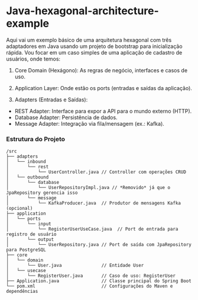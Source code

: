 # Java-hexagonal-architecture-example

Aqui vai um exemplo básico de uma arquitetura hexagonal com três adaptadores em Java usando um projeto de bootstrap para inicialização rápida. Vou focar em um caso simples de uma aplicação de cadastro de usuários, onde temos:

1. Core Domain (Hexágono): As regras de negócio, interfaces e casos de uso.

2. Application Layer: Onde estão os ports (entradas e saídas da aplicação).

3. Adapters (Entradas e Saídas):
  - REST Adapter: Interface para expor a API para o mundo externo (HTTP).
  - Database Adapter: Persistência de dados.
  - Message Adapter: Integração via fila/mensagem (ex.: Kafka).

### Estrutura do Projeto
```
/src
├── adapters
│   └── inbound
│       └── rest
│           └── UserController.java // Controller com operações CRUD
│   └── outbound
│       └── database
│           └── UserRepositoryImpl.java // *Removido* já que o JpaRepository gerencia isso
│       └── message
│           └── KafkaProducer.java  // Produtor de mensagens Kafka (opcional)
├── application
│   └── ports
│       └── input
│           └── RegisterUserUseCase.java  // Port de entrada para registro de usuário
│       └── output
│           └── UserRepository.java // Port de saída com JpaRepository para PostgreSQL
├── core
│   └── domain
│       └── User.java               // Entidade User
│   └── usecase
│       └── RegisterUser.java       // Caso de uso: RegisterUser
├── Application.java                // Classe principal do Spring Boot
└── pom.xml                         // Configurações do Maven e dependências

```
